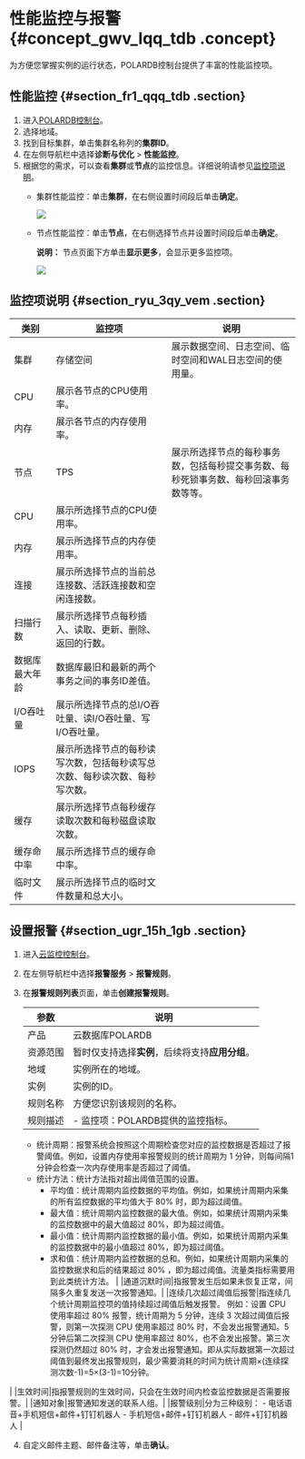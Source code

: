 # 性能监控与报警 {#concept_gwv_lqq_tdb .concept}

为方便您掌握实例的运行状态，POLARDB控制台提供了丰富的性能监控项。

## 性能监控 {#section_fr1_qqq_tdb .section}

1.  进入[POLARDB控制台](https://polardb.console.aliyun.com/)。
2.  选择地域。
3.  找到目标集群，单击集群名称列的**集群ID**。
4.  在左侧导航栏中选择**诊断与优化** \> **性能监控**。
5.  根据您的需求，可以查看**集群**或**节点**的监控信息。详细说明请参见[监控项说明](#)。
    -   集群性能监控：单击**集群**，在右侧设置时间段后单击**确定**。

        ![](http://static-aliyun-doc.oss-cn-hangzhou.aliyuncs.com/assets/img/217487/156499818346921_zh-CN.png)

    -   节点性能监控：单击**节点**，在右侧选择节点并设置时间段后单击**确定**。

        **说明：** 节点页面下方单击**显示更多**，会显示更多监控项。

        ![](http://static-aliyun-doc.oss-cn-hangzhou.aliyuncs.com/assets/img/217487/156499818346922_zh-CN.png)


## 监控项说明 {#section_ryu_3qy_vem .section}

|类别|监控项|说明|
|--|---|--|
|集群|存储空间|展示数据空间、日志空间、临时空间和WAL日志空间的使用量。|
|CPU|展示各节点的CPU使用率。|
|内存|展示各节点的内存使用率。|
|节点|TPS|展示所选择节点的每秒事务数，包括每秒提交事务数、每秒死锁事务数、每秒回滚事务数等等。|
|CPU|展示所选择节点的CPU使用率。|
|内存|展示所选择节点的内存使用率。|
|连接|展示所选择节点的当前总连接数、活跃连接数和空闲连接数。|
|扫描行数|展示所选择节点每秒插入、读取、更新、删除、返回的行数。|
|数据库最大年龄|数据库最旧和最新的两个事务之间的事务ID差值。|
|I/O吞吐量|展示所选择节点的总I/O吞吐量、读I/O吞吐量、写I/O吞吐量。|
|IOPS|展示所选择节点的每秒读写次数，包括每秒读写总次数、每秒读次数、每秒写次数。|
|缓存|展示所选择节点每秒缓存读取次数和每秒磁盘读取次数。|
|缓存命中率|展示所选择节点的缓存命中率。|
|临时文件|展示所选择节点的临时文件数量和总大小。|

## 设置报警 {#section_ugr_15h_1gb .section}

1.  进入[云监控控制台](https://cloudmonitor.console.aliyun.com)。
2.  在左侧导航栏中选择**报警服务** \> **报警规则**。
3.  在**报警规则列表**页面，单击**创建报警规则**。

    |参数|说明|
    |--|--|
    |产品|云数据库POLARDB|
    |资源范围|暂时仅支持选择**实例**，后续将支持**应用分组**。|
    |地域|实例所在的地域。|
    |实例|实例的ID。|
    |规则名称|方便您识别该规则的名称。|
    |规则描述|     -   监控项：POLARDB提供的监控指标。
    -   统计周期：报警系统会按照这个周期检查您对应的监控数据是否超过了报警阈值。例如，设置内存使用率报警规则的统计周期为 1 分钟，则每间隔1分钟会检查一次内存使用率是否超过了阈值。
    -   统计方法：统计方法指对超出阈值范围的设置。
        -   平均值：统计周期内监控数据的平均值。例如，如果统计周期内采集的所有监控数据的平均值大于 80% 时，即为超过阈值。
        -   最大值：统计周期内监控数据的最大值。例如，如果统计周期内采集的监控数据中的最大值超过 80%，即为超过阈值。
        -   最小值：统计周期内监控数据的最小值。例如，如果统计周期内采集的监控数据中的最小值超过 80%，即为超过阈值。
        -   求和值：统计周期内监控数据的总和。例如，如果统计周期内采集的监控数据求和后的结果超过 80% ，即为超过阈值。流量类指标需要用到此类统计方法。
 |
    |通道沉默时间|指报警发生后如果未恢复正常，间隔多久重复发送一次报警通知。|
    |连续几次超过阈值后报警|指连续几个统计周期监控项的值持续超过阈值后触发报警。 例如：设置 CPU 使用率超过 80% 报警，统计周期为 5 分钟，连续 3 次超过阈值后报警，则第一次探测 CPU 使用率超过 80% 时，不会发出报警通知。5 分钟后第二次探测 CPU 使用率超过 80%，也不会发出报警。第三次探测仍然超过 80% 时，才会发出报警通知。即从实际数据第一次超过阈值到最终发出报警规则，最少需要消耗的时间为统计周期×\(连续探测次数-1\)=5×\(3-1\)=10分钟。

 |
    |生效时间|指报警规则的生效时间，只会在生效时间内检查监控数据是否需要报警。|
    |通知对象|报警通知发送的联系人组。|
    |报警级别|分为三种级别：     -   电话语音+手机短信+邮件+钉钉机器人
    -   手机短信+邮件+钉钉机器人
    -   邮件+钉钉机器人
 |

4.  自定义邮件主题、邮件备注等，单击**确认**。

